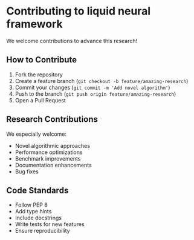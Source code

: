 # Contributing to liquid neural framework

We welcome contributions to advance this research! 

## How to Contribute

1. Fork the repository
2. Create a feature branch (`git checkout -b feature/amazing-research`)
3. Commit your changes (`git commit -m 'Add novel algorithm'`)
4. Push to the branch (`git push origin feature/amazing-research`)
5. Open a Pull Request

## Research Contributions

We especially welcome:
- Novel algorithmic approaches
- Performance optimizations
- Benchmark improvements
- Documentation enhancements
- Bug fixes

## Code Standards

- Follow PEP 8
- Add type hints
- Include docstrings
- Write tests for new features
- Ensure reproducibility
